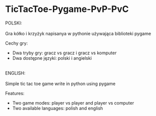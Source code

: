 # TicTacToe-Pygame-PvP-PvC
POLSKI:\
\
Gra kółko i krzyżyk napisanya w pythonie używająca biblioteki pygame

Cechy gry:
- Dwa tryby gry: gracz vs gracz i gracz vs komputer
- Dwa dostępne języki: polski i angielski

\
ENGLISH:\
\
Simple tic tac toe game write in python using pygame

Features:
- Two game modes: player vs player and player vs computer
- Two available languages: polish and english
